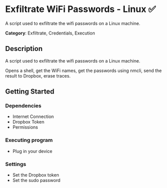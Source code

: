  
# Exfiltrate WiFi Passwords - Linux ✅

A script used to exfiltrate the wifi passwords on a Linux machine.

**Category**: Exfiltrate, Credentials, Execution

## Description

A script used to exfiltrate the wifi passwords on a Linux machine.

Opens a shell, get the WiFi names, get the passwords using nmcli, send the result to Dropbox, erase traces.

## Getting Started

### Dependencies

* Internet Connection
* Dropbox Token
* Permissions

### Executing program

* Plug in your device

### Settings

* Set the Dropbox token
* Set the sudo password